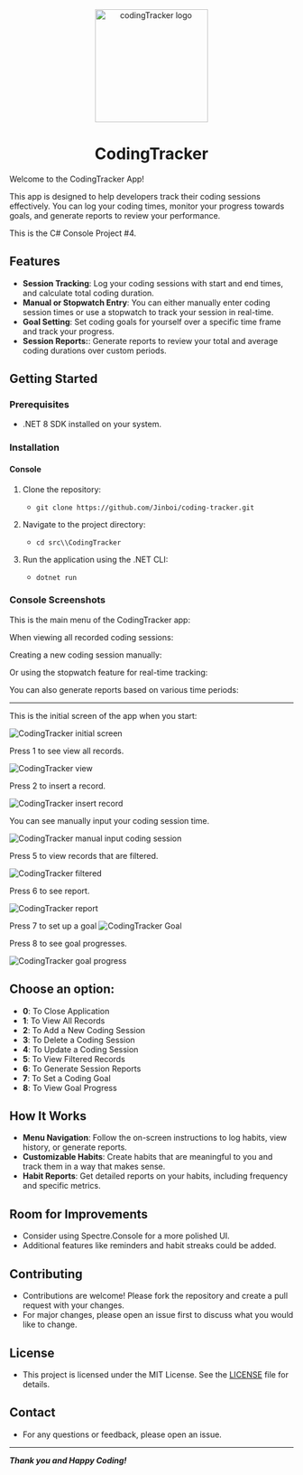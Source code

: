 <div align="center">
    <img src="./img/codingTrackerLogo.png" alt="codingTracker logo" width="200px" /> <h1>CodingTracker</h1> 
</div>

Welcome to the CodingTracker App!

This app is designed to help developers track their coding sessions effectively. You can log your coding times, monitor your progress towards goals, and generate reports to review your performance.

This is the C# Console Project #4.

## Features

- **Session Tracking**: Log your coding sessions with start and end times, and calculate total coding duration.
- **Manual or Stopwatch Entry**: You can either manually enter coding session times or use a stopwatch to track your session in real-time.
- **Goal Setting**: Set coding goals for yourself over a specific time frame and track your progress.
- **Session Reports:**: Generate reports to review your total and average coding durations over custom periods.


## Getting Started

### Prerequisites

- .NET 8 SDK installed on your system.

### Installation

#### Console

1. Clone the repository:
	- `git clone https://github.com/Jinboi/coding-tracker.git`

2. Navigate to the project directory:
	- `cd src\\CodingTracker`

3. Run the application using the .NET CLI:
	- `dotnet run`

### Console Screenshots

This is the main menu of the CodingTracker app:


When viewing all recorded coding sessions:


Creating a new coding session manually:


Or using the stopwatch feature for real-time tracking:


You can also generate reports based on various time periods:
__________________


This is the initial screen of the app when you start:

![CodingTracker initial screen](./img/codingTrackerInitialScreen.PNG)

Press 1 to see view all records.

![CodingTracker view](./img/codingTrackerView.PNG)

Press 2 to insert a record.

![CodingTracker insert record](./img/codingTrackerInsert.PNG)

You can see manually input your coding session time.

![CodingTracker manual input coding session](./img/codingTrackerManualInsert.PNG)

Press 5 to view records that are filtered.

![CodingTracker filtered](./img/codingTrackerFilter.PNG)

Press 6 to see report.

![CodingTracker report](./img/codingTrackerReport.PNG)

Press 7 to set up a goal
![CodingTracker  Goal](./img/codingTrackerGoal.PNG)

Press 8 to see goal progresses.

![CodingTracker goal progress](./img/codingTrackerGoalProgress.PNG)

## Choose an option:
- **0**: To Close Application
- **1**: To View All Records
- **2**: To Add a New Coding Session
- **3**: To Delete a Coding Session
- **4**: To Update a Coding Session
- **5**: To View Filtered Records
- **6**: To Generate Session Reports
- **7**: To Set a Coding Goal
- **8**: To View Goal Progress
                    
## How It Works

- **Menu Navigation**: Follow the on-screen instructions to log habits, view history, or generate reports.
- **Customizable Habits**: Create habits that are meaningful to you and track them in a way that makes sense.
- **Habit Reports**: Get detailed reports on your habits, including frequency and specific metrics.

## Room for Improvements

- Consider using Spectre.Console for a more polished UI. 
- Additional features like reminders and habit streaks could be added.

## Contributing

- Contributions are welcome! Please fork the repository and create a pull request with your changes. 
- For major changes, please open an issue first to discuss what you would like to change.

## License

- This project is licensed under the MIT License. See the [LICENSE](./LICENSE) file for details.

## Contact

- For any questions or feedback, please open an issue.

---
***Thank you and Happy Coding!***
